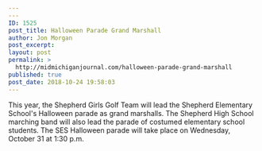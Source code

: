 ```yaml
---
---
ID: 1525
post_title: Halloween Parade Grand Marshall
author: Jon Morgan
post_excerpt:
layout: post
permalink: >
  http://midmichiganjournal.com/halloween-parade-grand-marshall
published: true
post_date: 2018-10-24 19:58:03
---
```

This year, the Shepherd Girls Golf Team will lead the Shepherd Elementary School's Halloween parade as grand marshalls. The Shepherd High School marching band will also lead the parade of costumed elementary school students. The SES Halloween parade will take place on Wednesday, October 31 at 1:30 p.m.